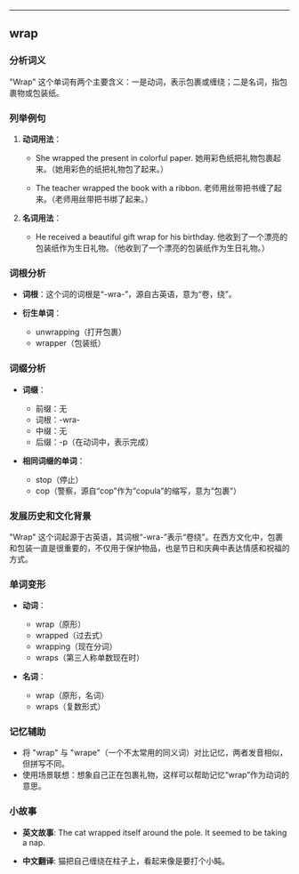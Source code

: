 
---------------
## wrap
### 分析词义
"Wrap" 这个单词有两个主要含义：一是动词，表示包裹或缠绕；二是名词，指包裹物或包装纸。

### 列举例句
1. **动词用法**：
   - She wrapped the present in colorful paper.
     她用彩色纸把礼物包裹起来。（她用彩色的纸把礼物包了起来。）

   - The teacher wrapped the book with a ribbon.
     老师用丝带把书缠了起来。（老师用丝带把书绑了起来。）

2. **名词用法**：
   - He received a beautiful gift wrap for his birthday.
     他收到了一个漂亮的包装纸作为生日礼物。（他收到了一个漂亮的包装纸作为生日礼物。）

### 词根分析
- **词根**：这个词的词根是“-wra-”，源自古英语，意为“卷，绕”。

- **衍生单词**：
  - unwrapping（打开包裹）
  - wrapper（包装纸）

### 词缀分析
- **词缀**：
  - 前缀：无
  - 词根：-wra-
  - 中缀：无
  - 后缀：-p（在动词中，表示完成）

- **相同词缀的单词**：
  - stop（停止）
  - cop（警察，源自“cop”作为“copula”的缩写，意为“包裹”）

### 发展历史和文化背景
"Wrap" 这个词起源于古英语，其词根“-wra-”表示“卷绕”。在西方文化中，包裹和包装一直是很重要的，不仅用于保护物品，也是节日和庆典中表达情感和祝福的方式。

### 单词变形
- **动词**：
  - wrap（原形）
  - wrapped（过去式）
  - wrapping（现在分词）
  - wraps（第三人称单数现在时）

- **名词**：
  - wrap（原形，名词）
  - wraps（复数形式）

### 记忆辅助
- 将 "wrap" 与 "wrape"（一个不太常用的同义词）对比记忆，两者发音相似，但拼写不同。
- 使用场景联想：想象自己正在包裹礼物，这样可以帮助记忆“wrap”作为动词的意思。

### 小故事
- **英文故事**:
  The cat wrapped itself around the pole. It seemed to be taking a nap.

- **中文翻译**:
  猫把自己缠绕在柱子上，看起来像是要打个小盹。

